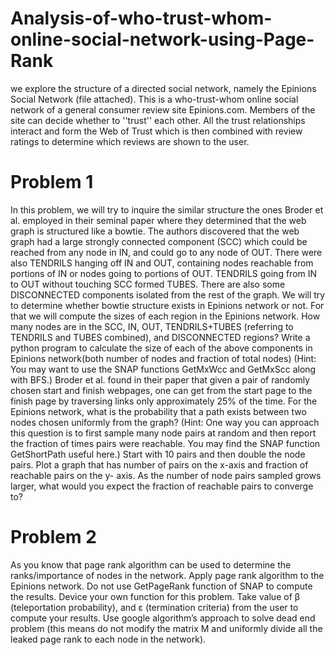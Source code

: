 # Analysis-of-who-trust-whom-online-social-network-using-Page-Rank
we explore the structure of a directed social network, namely the Epinions
Social Network (file attached). This is a who-trust-whom online social network of a general
consumer review site Epinions.com. Members of the site can decide whether to ''trust'' each other.
All the trust relationships interact and form the Web of Trust which is then combined with review
ratings to determine which reviews are shown to the user.
# Problem 1
In this problem, we will try to inquire the similar structure the ones Broder et al. employed in their
seminal paper where they determined that the web graph is structured like a bowtie. The authors
discovered that the web graph had a large strongly connected component (SCC) which could be
reached from any node in IN, and could go to any node of OUT. There were also TENDRILS
hanging off IN and OUT, containing nodes reachable from portions of IN or nodes going to
portions of OUT. TENDRILS going from IN to OUT without touching SCC formed TUBES.
There are also some DISCONNECTED components isolated from the rest of the graph.
We will try to determine whether bowtie structure exists in Epinions network or not. For that we
will compute the sizes of each region in the Epinions network. How many nodes are in the SCC,
IN, OUT, TENDRILS+TUBES (referring to TENDRILS and TUBES combined), and
DISCONNECTED regions? Write a python program to calculate the size of each of the above
components in Epinions network(both number of nodes and fraction of total nodes) (Hint: You
may want to use the SNAP functions GetMxWcc and GetMxScc along with BFS.)
Broder et al. found in their paper that given a pair of randomly chosen start and finish webpages,
one can get from the start page to the finish page by traversing links only approximately 25% of
the time. For the Epinions network, what is the probability that a path exists between two nodes
chosen uniformly from the graph? (Hint: One way you can approach this question is to first sample
many node pairs at random and then report the fraction of times pairs were reachable. You may
find the SNAP function GetShortPath useful here.) Start with 10 pairs and then double the node
pairs. Plot a graph that has number of pairs on the x-axis and fraction of reachable pairs on the y-
axis. As the number of node pairs sampled grows larger, what would you expect the fraction of
reachable pairs to converge to?
# Problem 2
As you know that page rank algorithm can be used to determine the ranks/importance of nodes in
the network. Apply page rank algorithm to the Epinions network. Do not use GetPageRank
function of SNAP to compute the results. Device your own function for this problem. Take value
of β (teleportation probability), and ε (termination criteria) from the user to compute your results.
Use google algorithm’s approach to solve dead end problem (this means do not modify the matrix
M and uniformly divide all the leaked page rank to each node in the network).
